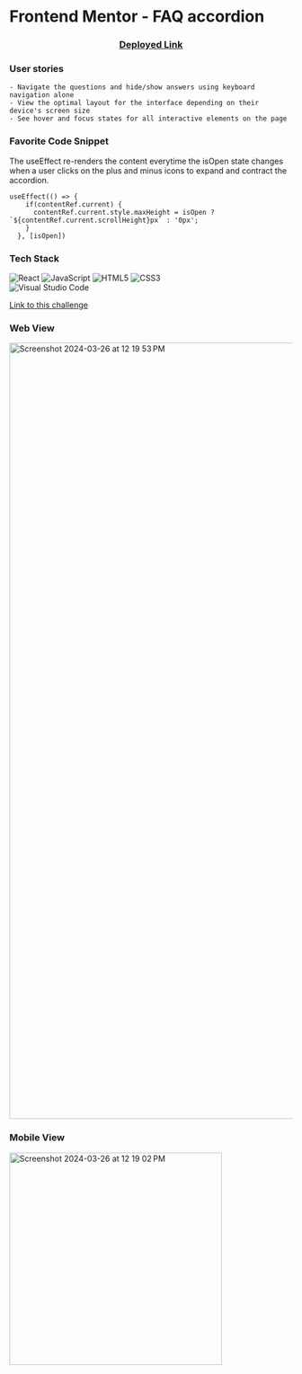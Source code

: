# Frontend Mentor - FAQ accordion
<div align="center">  
    
### [Deployed Link](https://daltobello.github.io/faq-accordion/)

</div>

### User stories
```- Hide/Show the answer to a question when the question is clicked
- Navigate the questions and hide/show answers using keyboard navigation alone
- View the optimal layout for the interface depending on their device's screen size
- See hover and focus states for all interactive elements on the page
```
### Favorite Code Snippet
The useEffect re-renders the content everytime the isOpen state changes when a user clicks on the plus and minus icons to expand and contract the accordion.
```
useEffect(() => {
    if(contentRef.current) {
      contentRef.current.style.maxHeight = isOpen ? `${contentRef.current.scrollHeight}px` : '0px';
    }
  }, [isOpen])
```

### Tech Stack

![React](https://img.shields.io/badge/react-%2320232a.svg?style=for-the-badge&logo=react&logoColor=%2361DAFB)
![JavaScript](https://img.shields.io/badge/javascript-%23323330.svg?style=for-the-badge&logo=javascript&logoColor=%23F7DF1E)
![HTML5](https://img.shields.io/badge/html5-%23E34F26.svg?style=for-the-badge&logo=html5&logoColor=white) 
![CSS3](https://img.shields.io/badge/css3-%231572B6.svg?style=for-the-badge&logo=css3&logoColor=white)
</br>
![Visual Studio Code](https://img.shields.io/badge/Visual%20Studio%20Code-0078d7.svg?style=for-the-badge&logo=visual-studio-code&logoColor=white)


[Link to this challenge](https://www.frontendmentor.io/challenges/faq-accordion-wyfFdeBwBz)

### Web View
<img width="1382" alt="Screenshot 2024-03-26 at 12 19 53 PM" src="https://github.com/daltobello/faq-accordion/assets/130494366/64083400-399b-4662-be34-eb6e1691ffc2">

### Mobile View
<img width="378" alt="Screenshot 2024-03-26 at 12 19 02 PM" src="https://github.com/daltobello/faq-accordion/assets/130494366/62f0d59b-24f5-4df9-b680-d2ebf82f5f8e">


